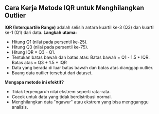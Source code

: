 ## Cara Kerja Metode IQR untuk Menghilangkan Outlier
**IQR (Interquartile Range)** adalah selisih antara kuartil ke-3 (Q3) dan kuartil ke-1 (Q1) dari data. **Langkah utama:**
- Hitung Q1 (nilai pada persentil ke-25).
- Hitung Q3 (nilai pada persentil ke-75).
- Hitung IQR = Q3 - Q1.
- Tentukan batas bawah dan batas atas: Batas bawah = Q1 - 1.5 * IQR. Batas atas = Q3 + 1.5 * IQR
- Data yang berada di luar batas bawah dan batas atas dianggap outlier.
- Buang data outlier tersebut dari dataset.

**Mengapa metode ini efektif?**
- Tidak terpengaruh nilai ekstrem seperti rata-rata.
- Cocok untuk data yang tidak berdistribusi normal.
- Menghilangkan data "ngawur" atau ekstrem yang bisa mengganggu analisis.
